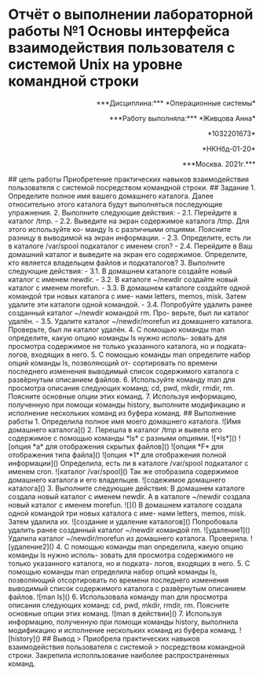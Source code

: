 # Отчёт о выполнении лабораторной работы №1 Основы интерфейса взаимодействия пользователя с системой Unix на уровне командной строки
<p align="right"> ***Дисциплина:*** *Операционные системы* </p>
<p align="right"> ***Работу выполняла:*** *Живцова Анна* </p>
 <p align="right"> *1032201673* </p>
<p align="right"> *НКНбд-01-20* </p>
<p align="right"> ***Москва. 2021г.*** </p>
## цель работы 
Приобретение практических навыков взаимодействия пользователя с системой
посредством командной строки.
## Задание 
1. Определите полное имя вашего домашнего каталога. Далее относительно этого
каталога будут выполняться последующие упражнения.
2. Выполните следующие действия:
- 2.1. Перейдите в каталог /tmp.
- 2.2. Выведите на экран содержимое каталога /tmp. Для этого используйте ко-
манду ls с различными опциями. Поясните разницу в выводимой на экран
информации.
- 2.3. Определите, есть ли в каталоге /var/spool подкаталог с именем cron?
- 2.4. Перейдите в Ваш домашний каталог и выведите на экран его содержимое.
Определите, кто является владельцем файлов и подкаталогов?
3. Выполните следующие действия:
- 3.1. В домашнем каталоге создайте новый каталог с именем newdir.
- 3.2. В каталоге ~/newdir создайте новый каталог с именем morefun.
- 3.3. В домашнем каталоге создайте одной командой три новых каталога с име-
нами letters, memos, misk. Затем удалите эти каталоги одной командой.
- 3.4. Попробуйте удалить ранее созданный каталог ~/newdir командой rm. Про-
верьте, был ли каталог удалён.
- 3.5. Удалите каталог ~/newdir/morefun из домашнего каталога. Проверьте,
был ли каталог удалён.
4. С помощью команды man определите, какую опцию команды ls нужно исполь-
зовать для просмотра содержимое не только указанного каталога, но и подката-
логов, входящих в него.
5. С помощью команды man определите набор опций команды ls, позволяющий от-
сортировать по времени последнего изменения выводимый список содержимого
каталога с развёрнутым описанием файлов.
6. Используйте команду man для просмотра описания следующих команд: cd, pwd,
mkdir, rmdir, rm. Поясните основные опции этих команд.
7. Используя информацию, полученную при помощи команды history, выполните
модификацию и исполнение нескольких команд из буфера команд.
## Выполнение работы
1.  Определила полное имя моего домашнего каталога.
![Имя домашнего каталога]()
2. Перешла в каталог /tmp и вывела его содержимое с помощью команды *ls* с разными опциями.
![*ls*]()
![опция *а* для отображения скрытых файлов]()
![опция  *F* для отображения типа файла]()
![опция *1* для отображения полной информации]()
Определила, есть ли в каталоге /var/spool подкаталог с именем cron.
![каталог /var/spool]()
Так же отобразила содержимое домашнего каталога и его владельцев.
![содежимое домашнего каталога]()
3. Выполните следующие действия:
 В домашнем каталоге создала новый каталог с именем newdir. А в каталоге ~/newdir создала новый каталог с именем morefun.
 ![]()
 В домашнем каталоге создала одной командой три новых каталога с име-
нами letters, memos, misk. Затем удалила их.
![создание и удаление каталогов]()
Попробовала удалить ранее созданный каталог ~/newdir командой rm. 
![удаление1]()
Удалила каталог ~/newdir/morefun из домашнего каталога. Проверила.
![удаление2]()
4. С помощью команды man определила, какую опцию команды ls нужно исполь-
зовать для просмотра содержимого не только указанного каталога, но и подката-
логов, входящих в него.
5. С помощью команды man определила набор опций команды ls, позволяющий отсортировать по 
времени последнего изменения выводимый список содержимого
каталога с развёрнутым описанием файлов.
![man ls]()
6. Использовала команду man для просмотра описания следующих команд: cd, pwd,
mkdir, rmdir, rm. Поясните основные опции этих команд.
![man в действии]()
7. Используя информацию, полученную при помощи команды history, выполнила
модификацию и исполнение нескольких команд из буфера команд.
![history]()
## Вывод
> Приобрела практических навыков взаимодействия пользователя с системой
> посредством командной строки. Закрепила исполльзование наиболее распространенных команд.

